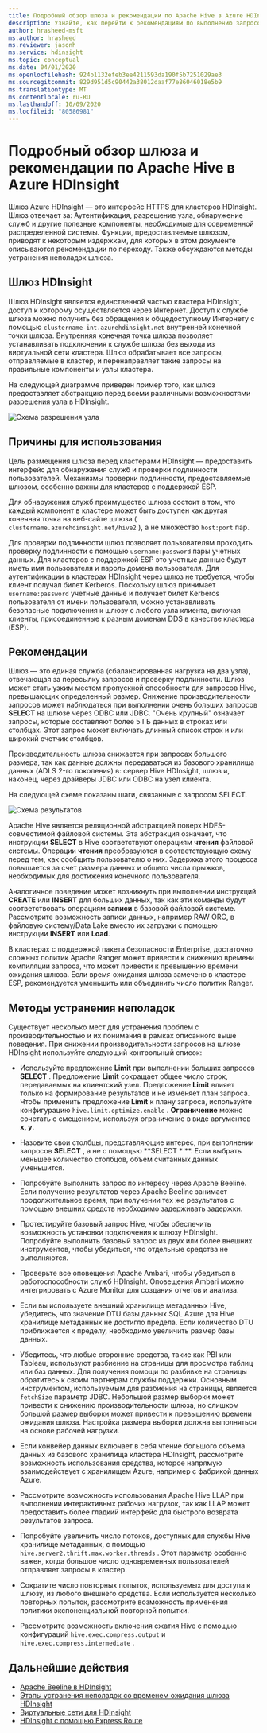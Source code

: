 ```yaml
---
title: Подробный обзор шлюза и рекомендации по Apache Hive в Azure HDInsight
description: Узнайте, как перейти к рекомендациям по выполнению запросов Hive через шлюз Azure HDInsight.
author: hrasheed-msft
ms.author: hrasheed
ms.reviewer: jasonh
ms.service: hdinsight
ms.topic: conceptual
ms.date: 04/01/2020
ms.openlocfilehash: 924b1132efeb3ee4211593da190f5b7251029ae3
ms.sourcegitcommit: 829d951d5c90442a38012daaf77e86046018e5b9
ms.translationtype: MT
ms.contentlocale: ru-RU
ms.lasthandoff: 10/09/2020
ms.locfileid: "80586981"
---
```

# <a name="gateway-deep-dive-and-best-practices-for-apache-hive-in-azure-hdinsight"></a>Подробный обзор шлюза и рекомендации по Apache Hive в Azure HDInsight

Шлюз Azure HDInsight — это интерфейс HTTPS для кластеров HDInsight. Шлюз отвечает за: Аутентификация, разрешение узла, обнаружение служб и другие полезные компоненты, необходимые для современной распределенной системы. Функции, предоставляемые шлюзом, приводят к некоторым издержкам, для которых в этом документе описываются рекомендации по переходу. Также обсуждаются методы устранения неполадок шлюза.

## <a name="the-hdinsight-gateway"></a>Шлюз HDInsight

Шлюз HDInsight является единственной частью кластера HDInsight, доступ к которому осуществляется через Интернет. Доступ к службе шлюза можно получить без обращения к общедоступному Интернету с помощью `clustername-int.azurehdinsight.net` внутренней конечной точки шлюза. Внутренняя конечная точка шлюза позволяет устанавливать подключения к службе шлюза без выхода из виртуальной сети кластера. Шлюз обрабатывает все запросы, отправляемые в кластер, и перенаправляет такие запросы на правильные компоненты и узлы кластера.

На следующей диаграмме приведен пример того, как шлюз предоставляет абстракцию перед всеми различными возможностями разрешения узла в HDInsight.

![Схема разрешения узла](./media/gateway-best-practices/host-resolution-diagram.png "Схема разрешения узла")

## <a name="motivation"></a>Причины для использования

Цель размещения шлюза перед кластерами HDInsight — предоставить интерфейс для обнаружения служб и проверки подлинности пользователей. Механизмы проверки подлинности, предоставляемые шлюзом, особенно важны для кластеров с поддержкой ESP.

Для обнаружения служб преимущество шлюза состоит в том, что каждый компонент в кластере может быть доступен как другая конечная точка на веб-сайте шлюза ( `clustername.azurehdinsight.net/hive2` ), а не множество `host:port` пар.

Для проверки подлинности шлюз позволяет пользователям проходить проверку подлинности с помощью `username:password` пары учетных данных. Для кластеров с поддержкой ESP это учетные данные будут иметь имя пользователя и пароль домена пользователя. Для аутентификации в кластерах HDInsight через шлюз не требуется, чтобы клиент получал билет Kerberos. Поскольку шлюз принимает `username:password` учетные данные и получает билет Kerberos пользователя от имени пользователя, можно устанавливать безопасные подключения к шлюзу с любого узла клиента, включая клиенты, присоединенные к разным доменам DDS в качестве кластера (ESP).

## <a name="best-practices"></a>Рекомендации

Шлюз — это единая служба (сбалансированная нагрузка на два узла), отвечающая за пересылку запросов и проверку подлинности. Шлюз может стать узким местом пропускной способности для запросов Hive, превышающих определенный размер. Снижение производительности запросов может наблюдаться при выполнении очень больших запросов **SELECT** на шлюзе через ODBC или JDBC. "Очень крупный" означает запросы, которые составляют более 5 ГБ данных в строках или столбцах. Этот запрос может включать длинный список строк и или широкий счетчик столбцов.

Производительность шлюза снижается при запросах большого размера, так как данные должны передаваться из базового хранилища данных (ADLS 2-го поколения) в: сервер Hive HDInsight, шлюз и, наконец, через драйверы JDBC или ODBC на узел клиента.

На следующей схеме показаны шаги, связанные с запросом SELECT.

![Схема результатов](./media/gateway-best-practices/result-retrieval-diagram.png "Схема результатов")

Apache Hive является реляционной абстракцией поверх HDFS-совместимой файловой системы. Эта абстракция означает, что инструкции **SELECT** в Hive соответствуют операциям **чтения** файловой системы. Операции **чтения** преобразуются в соответствующую схему перед тем, как сообщить пользователю о них. Задержка этого процесса повышается за счет размера данных и общего числа прыжков, необходимых для достижения конечного пользователя.

Аналогичное поведение может возникнуть при выполнении инструкций **CREATE** или **INSERT** для больших данных, так как эти команды будут соответствовать операциям **записи** в базовой файловой системе. Рассмотрите возможность записи данных, например RAW ORC, в файловую систему/Data Lake вместо их загрузки с помощью инструкции **INSERT** или **Load**.

В кластерах с поддержкой пакета безопасности Enterprise, достаточно сложных политик Apache Ranger может привести к снижению времени компиляции запроса, что может привести к превышению времени ожидания шлюза. Если время ожидания шлюза замечено в кластере ESP, рекомендуется уменьшить или объединить число политик Ranger.

## <a name="troubleshooting-techniques"></a>Методы устранения неполадок

Существует несколько мест для устранения проблем с производительностью и их понимания в рамках описанного выше поведения. При снижении производительности запросов на шлюзе HDInsight используйте следующий контрольный список:

* Используйте предложение **Limit** при выполнении больших запросов **SELECT** . Предложение **Limit** сокращает общее число строк, передаваемых на клиентский узел. Предложение **Limit** влияет только на формирование результатов и не изменяет план запроса. Чтобы применить предложение **Limit** к плану запроса, используйте конфигурацию `hive.limit.optimize.enable` . **Ограничение** можно сочетать с смещением, используя ограничение в виде аргументов **x, y**.

* Назовите свои столбцы, представляющие интерес, при выполнении запросов **SELECT** , а не с помощью **SELECT \* **. Если выбрать меньшее количество столбцов, объем считанных данных уменьшится.

* Попробуйте выполнить запрос по интересу через Apache Beeline. Если получение результатов через Apache Beeline занимает продолжительное время, при получении тех же результатов с помощью внешних средств необходимо задерживать задержки.

* Протестируйте базовый запрос Hive, чтобы обеспечить возможность установки подключения к шлюзу HDInsight. Попробуйте выполнить базовый запрос из двух или более внешних инструментов, чтобы убедиться, что отдельные средства не выполняются.

* Проверьте все оповещения Apache Ambari, чтобы убедиться в работоспособности служб HDInsight. Оповещения Ambari можно интегрировать с Azure Monitor для создания отчетов и анализа.

* Если вы используете внешний хранилище метаданных Hive, убедитесь, что значение DTU базы данных SQL Azure для Hive хранилище метаданных не достигло предела. Если количество DTU приближается к пределу, необходимо увеличить размер базы данных.

* Убедитесь, что любые сторонние средства, такие как PBI или Tableau, используют разбиение на страницы для просмотра таблиц или баз данных. Для получения помощи по разбивке на страницы обратитесь к своим партнерам службы поддержки. Основным инструментом, используемым для разбиения на страницы, является `fetchSize` параметр JDBC. Небольшой размер выборки может привести к снижению производительности шлюза, но слишком большой размер выборки может привести к превышению времени ожидания шлюза. Настройка размера выборки должна выполняться на основе рабочей нагрузки.

* Если конвейер данных включает в себя чтение большого объема данных из базового хранилища кластера HDInsight, рассмотрите возможность использования средства, которое напрямую взаимодействует с хранилищем Azure, например с фабрикой данных Azure.

* Рассмотрите возможность использования Apache Hive LLAP при выполнении интерактивных рабочих нагрузок, так как LLAP может предоставить более гладкий интерфейс для быстрого возврата результатов запроса.

* Попробуйте увеличить число потоков, доступных для службы Hive хранилище метаданных, с помощью `hive.server2.thrift.max.worker.threads` . Этот параметр особенно важен, когда большое число одновременных пользователей отправляет запросы в кластер.

* Сократите число повторных попыток, используемых для доступа к шлюзу, из любого внешнего средства. Если используется несколько повторных попыток, рассмотрите возможность применения политики экспоненциальной повторной попытки.

* Рассмотрите возможность включения сжатия Hive с помощью конфигураций `hive.exec.compress.output` и `hive.exec.compress.intermediate` .

## <a name="next-steps"></a>Дальнейшие действия

* [Apache Beeline в HDInsight](https://docs.microsoft.com/azure/hdinsight/hadoop/apache-hadoop-use-hive-beeline)
* [Этапы устранения неполадок со временем ожидания шлюза HDInsight](https://docs.microsoft.com/azure/hdinsight/interactive-query/troubleshoot-gateway-timeout)
* [Виртуальные сети для HDInsight](https://docs.microsoft.com/azure/hdinsight/hdinsight-plan-virtual-network-deployment)
* [HDInsight с помощью Express Route](https://docs.microsoft.com/azure/hdinsight/connect-on-premises-network)